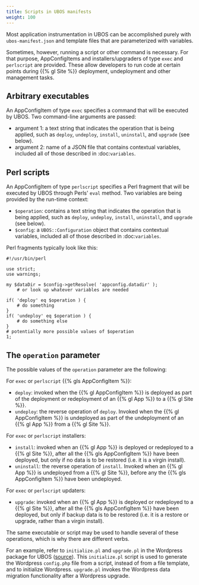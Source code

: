 ```yaml
---
title: Scripts in UBOS manifests
weight: 100
---
```


Most application instrumentation in UBOS can be accomplished purely with
``ubos-manifest.json`` and template files that are parameterized with variables.

Sometimes, however, running a script or other command is necessary. For that purpose,
AppConfigItems and installers/upgraders of type ``exec`` and ``perlscript`` are provided.
These  allow developers to run code at certain points during {{% gl Site %}} deployment,
undeployment and other management tasks.

## Arbitrary executables

An AppConfigItem of type ``exec`` specifies a command that will be executed by UBOS.
Two command-line arguments are passed:

* argument 1: a text string that indicates the operation that is being
  applied, such as ``deploy``, ``undeploy``, ``install``, ``uninstall``, and
  ``upgrade`` (see below).
* argument 2: name of a JSON file that contains contextual variables,
  included all of those described in :doc:`variables`.

## Perl scripts

An AppConfigItem of type ``perlscript`` specifies a Perl fragment that will be executed by
UBOS through Perls' ``eval`` method. Two variables are being provided by the run-time context:

* ``$operation``: contains a text string that indicates the operation that is being
  applied, such as ``deploy``, ``undeploy``, ``install``, ``uninstall``, and
  ``upgrade`` (see below).
* ``$config``: a ``UBOS::Configuration`` object that contains contextual variables,
  included all of those described in :doc:`variables`.

Perl fragments typically look like this:

```
#!/usr/bin/perl

use strict;
use warnings;

my $dataDir = $config->getResolve( 'appconfig.datadir' );
    # or look up whatever variables are needed

if( 'deploy' eq $operation ) {
    # do something
}
if( 'undeploy' eq $operation ) {
    # do something else
}
# potentially more possible values of $operation
1;
```

## The ``operation`` parameter

The possible values of the ``operation`` parameter are the following:

For ``exec`` or ``perlscript`` {{% gls AppConfigItem %}}:

* ``deploy``: invoked when the {{% gl AppConfigItem %}} is deployed as part of the deployment
  or redeployment of an {{% gl App %}} to a {{% gl Site %}}.
* ``undeploy``: the reverse operation of ``deploy``. Invoked when the {{% gl AppConfigItem %}}
  is undeployed as part of the undeployment of an {{% gl App %}} from a {{% gl Site %}}.

For ``exec`` or ``perlscript`` installers:

* ``install``: invoked when an {{% gl App %}} is deployed or redeployed to a {{% gl Site %}},
  after all the {{% gls AppConfigItem %}} have been deployed, but only if no data is to be
  restored (i.e. it is a virgin install).
* ``uninstall``: the reverse operation of ``install``. Invoked when an {{% gl App %}} is undeployed
  from a {{% gl Site %}}, before any the {{% gls AppConfigItem %}} have been undeployed.

For ``exec`` or ``perlscript`` updaters:

* ``upgrade``: invoked when an {{% gl App %}} is deployed or redeployed to a {{% gl Site %}},
  after all the {{% gls AppConfigItem %}} have been deployed, but only if backup data is to be
  restored (i.e. it is a restore or upgrade, rather than a virgin install).

The same executable or script may be used to handle several of these operations, which is why
there are different verbs.

For an example, refer to ``initialize.pl`` and ``upgrade.pl`` in the Wordpress package for UBOS
([source](https://github.com/uboslinux/ubos-wordpress/blob/master/wordpress/bin>)).
This ``initialize.pl`` script is used to generate the Wordpress ``config.php`` file from a script, instead
of from a file template, and to initialize Wordpress. ``upgrade.pl`` invokes the Wordpress data
migration functionality after a Wordpress upgrade.
